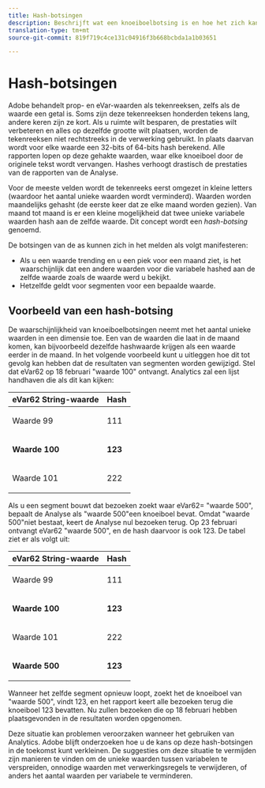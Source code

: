 ```yaml
---
title: Hash-botsingen
description: Beschrijft wat een knoeiboelbotsing is en hoe het zich kan manifesteren.
translation-type: tm+mt
source-git-commit: 819f719c4ce131c04916f3b668bcbda1a1b03651

---
```



# Hash-botsingen

Adobe behandelt prop- en eVar-waarden als tekenreeksen, zelfs als de waarde een getal is. Soms zijn deze tekenreeksen honderden tekens lang, andere keren zijn ze kort. Als u ruimte wilt besparen, de prestaties wilt verbeteren en alles op dezelfde grootte wilt plaatsen, worden de tekenreeksen niet rechtstreeks in de verwerking gebruikt. In plaats daarvan wordt voor elke waarde een 32-bits of 64-bits hash berekend. Alle rapporten lopen op deze gehakte waarden, waar elke knoeiboel door de originele tekst wordt vervangen. Hashes verhoogt drastisch de prestaties van de rapporten van de Analyse.

Voor de meeste velden wordt de tekenreeks eerst omgezet in kleine letters (waardoor het aantal unieke waarden wordt verminderd). Waarden worden maandelijks gehasht (de eerste keer dat ze elke maand worden gezien). Van maand tot maand is er een kleine mogelijkheid dat twee unieke variabele waarden hash aan de zelfde waarde. Dit concept wordt een *hash-botsing* genoemd.

De botsingen van de as kunnen zich in het melden als volgt manifesteren:

* Als u een waarde trending en u een piek voor een maand ziet, is het waarschijnlijk dat een andere waarden voor die variabele hashed aan de zelfde waarde zoals de waarde werd u bekijkt.
* Hetzelfde geldt voor segmenten voor een bepaalde waarde.

## Voorbeeld van een hash-botsing

De waarschijnlijkheid van knoeiboelbotsingen neemt met het aantal unieke waarden in een dimensie toe. Een van de waarden die laat in de maand komen, kan bijvoorbeeld dezelfde hashwaarde krijgen als een waarde eerder in de maand. In het volgende voorbeeld kunt u uitleggen hoe dit tot gevolg kan hebben dat de resultaten van segmenten worden gewijzigd. Stel dat eVar62 op 18 februari &quot;waarde 100&quot; ontvangt. Analytics zal een lijst handhaven die als dit kan kijken:

<table id="table_6A49D1D5932E485DB2083154897E5074"> 
 <thead> 
  <tr> 
   <th colname="col1" class="entry"> eVar62 String-waarde </th> 
   <th colname="col2" class="entry"> Hash </th> 
  </tr> 
 </thead>
 <tbody> 
  <tr> 
   <td colname="col1"> <p> Waarde 99 </p> </td> 
   <td colname="col2"> <p> 111 </p> </td> 
  </tr> 
  <tr> 
   <td colname="col1"> <p> <b> Waarde 100</b> </p> </td> 
   <td colname="col2"> <p> <b> 123</b> </p> </td> 
  </tr> 
  <tr> 
   <td colname="col1"> <p> Waarde 101 </p> </td> 
   <td colname="col2"> <p> 222 </p> </td> 
  </tr> 
 </tbody> 
</table>

Als u een segment bouwt dat bezoeken zoekt waar eVar62= &quot;waarde 500&quot;, bepaalt de Analyse als &quot;waarde 500&quot;een knoeiboel bevat. Omdat &quot;waarde 500&quot;niet bestaat, keert de Analyse nul bezoeken terug. Op 23 februari ontvangt eVar62 &quot;waarde 500&quot;, en de hash daarvoor is ook 123. De tabel ziet er als volgt uit:

<table id="table_5FCF0BCDA5E740CCA266A822D9084C49"> 
 <thead> 
  <tr> 
   <th colname="col1" class="entry"> eVar62 String-waarde </th> 
   <th colname="col2" class="entry"> Hash </th> 
  </tr> 
 </thead>
 <tbody> 
  <tr> 
   <td colname="col1"> <p> Waarde 99 </p> </td> 
   <td colname="col2"> <p> 111 </p> </td> 
  </tr> 
  <tr> 
   <td colname="col1"> <p> <b> Waarde 100</b> </p> </td> 
   <td colname="col2"> <p> <b> 123</b> </p> </td> 
  </tr> 
  <tr> 
   <td colname="col1"> <p> Waarde 101 </p> </td> 
   <td colname="col2"> <p> 222 </p> </td> 
  </tr> 
  <tr> 
   <td colname="col1"> <p> <b> Waarde 500</b> </p> </td> 
   <td colname="col2"> <p> <b> 123</b> </p> </td> 
  </tr> 
 </tbody> 
</table>

Wanneer het zelfde segment opnieuw loopt, zoekt het de knoeiboel van &quot;waarde 500&quot;, vindt 123, en het rapport keert alle bezoeken terug die knoeiboel 123 bevatten. Nu zullen bezoeken die op 18 februari hebben plaatsgevonden in de resultaten worden opgenomen.

Deze situatie kan problemen veroorzaken wanneer het gebruiken van Analytics. Adobe blijft onderzoeken hoe u de kans op deze hash-botsingen in de toekomst kunt verkleinen. De suggesties om deze situatie te vermijden zijn manieren te vinden om de unieke waarden tussen variabelen te verspreiden, onnodige waarden met verwerkingsregels te verwijderen, of anders het aantal waarden per variabele te verminderen.
